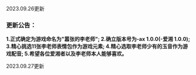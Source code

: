 
2023.09.26更新
### 更新公告：
**1.正式确定为游戏命名为"嚣张的李老师";
2.确立版本号为-ax 1.0.0(-爱湘 1.0.0);
3.精心挑选11张李老师表情包作为游戏元素;
4.精心选取李老师少有的玉音作为游戏配音;
5.希望各位爱湘者以及李老师本人能够喜欢。**

2023.09.27更新
